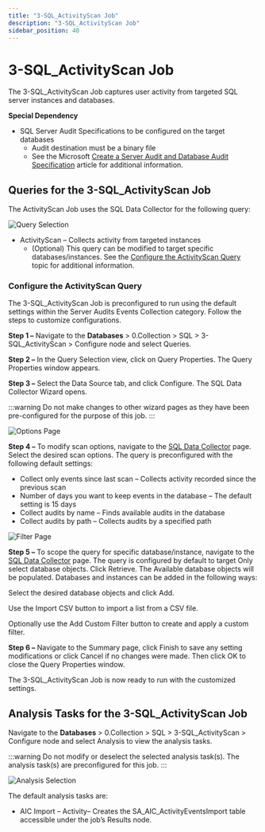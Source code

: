 ```yaml
---
title: "3-SQL_ActivityScan Job"
description: "3-SQL_ActivityScan Job"
sidebar_position: 40
---
```


# 3-SQL_ActivityScan Job

The 3-SQL_ActivityScan Job captures user activity from targeted SQL server instances and databases.

**Special Dependency**

- SQL Server Audit Specifications to be configured on the target databases
    - Audit destination must be a binary file
    - See the Microsoft
      [Create a Server Audit and Database Audit Specification](https://docs.microsoft.com/en-us/sql/relational-databases/security/auditing/create-a-server-audit-and-database-audit-specification)
      article for additional information.

## Queries for the 3-SQL_ActivityScan Job

The ActivityScan Job uses the SQL Data Collector for the following query:

![Query Selection](/images/accessanalyzer/11.6/solutions/databases/sql/collection/sqljobgroup14.webp)

- ActivityScan – Collects activity from targeted instances
    - (Optional) This query can be modified to target specific databases/instances. See the
      [Configure the ActivityScan Query](#configure-the-activityscan-query) topic for additional
      information.

### Configure the ActivityScan Query

The 3-SQL_ActivityScan Job is preconfigured to run using the default settings within the Server
Audits Events Collection category. Follow the steps to customize configurations.

**Step 1 –** Navigate to the **Databases** > 0.Collection > SQL > 3-SQL_ActivityScan > Configure
node and select Queries.

**Step 2 –** In the Query Selection view, click on Query Properties. The Query Properties window
appears.

**Step 3 –** Select the Data Source tab, and click Configure. The SQL Data Collector Wizard opens.

:::warning
Do not make changes to other wizard pages as they have been pre-configured for the
purpose of this job.
:::


![Options Page](/images/accessanalyzer/11.6/solutions/databases/sql/collection/3sqlactivityscanoptionspage.webp)

**Step 4 –** To modify scan options, navigate to the
[SQL Data Collector](/docs/accessanalyzer/11.6/admin/datacollector/sql/overview.md)
page. Select the desired scan options. The query is preconfigured with the following default
settings:

- Collect only events since last scan – Collects activity recorded since the previous scan
- Number of days you want to keep events in the database – The default setting is 15 days
- Collect audits by name – Finds available audits in the database
- Collect audits by path – Collects audits by a specified path

![Filter Page](/images/accessanalyzer/11.6/solutions/databases/sql/collection/3sqlactivityscanfilterpage.webp)

**Step 5 –** To scope the query for specific database/instance, navigate to the
[SQL Data Collector](/docs/accessanalyzer/11.6/admin/datacollector/sql/overview.md)
page. The query is configured by default to target Only select database objects. Click Retrieve. The
Available database objects will be populated. Databases and instances can be added in the following
ways:

Select the desired database objects and click Add.

Use the Import CSV button to import a list from a CSV file.

Optionally use the Add Custom Filter button to create and apply a custom filter.

**Step 6 –** Navigate to the Summary page, click Finish to save any setting modifications or click
Cancel if no changes were made. Then click OK to close the Query Properties window.

The 3-SQL_ActivityScan Job is now ready to run with the customized settings.

## Analysis Tasks for the 3-SQL_ActivityScan Job

Navigate to the **Databases** > 0.Collection > SQL > 3-SQL_ActivityScan > Configure node and select
Analysis to view the analysis tasks.

:::warning
Do not modify or deselect the selected analysis task(s). The analysis task(s) are
preconfigured for this job.
:::


![Analysis Selection](/images/accessanalyzer/11.6/solutions/databases/sql/collection/sqljobgroup17.webp)

The default analysis tasks are:

- AIC Import – Activity– Creates the SA_AIC_ActivityEventsImport table accessible under the job’s
  Results node.
